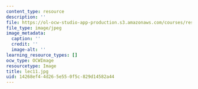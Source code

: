 ```yaml
---
content_type: resource
description: ''
file: https://ol-ocw-studio-app-production.s3.amazonaws.com/courses/res-18-005-highlights-of-calculus-spring-2010/14268ef44d265e550f5c829d14582a44_lec11.jpg
file_type: image/jpeg
image_metadata:
  caption: ''
  credit: ''
  image-alt: ''
learning_resource_types: []
ocw_type: OCWImage
resourcetype: Image
title: lec11.jpg
uid: 14268ef4-4d26-5e55-0f5c-829d14582a44
---
```

